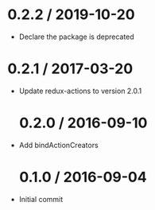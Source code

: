 # 0.2.2 / 2019-10-20

- Declare the package is deprecated

# 0.2.1 / 2017-03-20

- Update redux-actions to version 2.0.1

  # 0.2.0 / 2016-09-10

- Add bindActionCreators

  # 0.1.0 / 2016-09-04

- Initial commit

